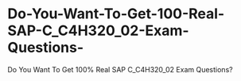 # Do-You-Want-To-Get-100-Real-SAP-C_C4H320_02-Exam-Questions-
Do You Want To Get 100% Real SAP C_C4H320_02 Exam Questions?
